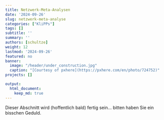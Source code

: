```yaml
---
title: Netzwerk-Meta-Analysen
date: '2024-09-26'
slug: netzwerk-meta-analyse
categories: ["KliPPs"]
tags: []
subtitle: ''
summary: ''
authors: [schultze]
weight: 12
lastmod: '2024-09-26'
featured: no
banner:
  image: "/header/under_construction.jpg"
  caption: "[Courtesy of pxhere](https://pxhere.com/en/photo/724752)"
projects: []

output:
  html_document:
    keep_md: true
---
```


Dieser Abschnitt wird (hoffentlich bald) fertig sein... bitten haben Sie ein bisschen Geduld.
